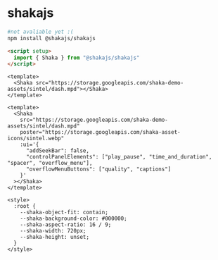 # shakajs

```bash
#not avaliable yet :(
npm install @shakajs/shakajs
```

```html
<script setup>
  import { Shaka } from "@shakajs/shakajs"
</script>
```

```vue
<template>
  <Shaka src="https://storage.googleapis.com/shaka-demo-assets/sintel/dash.mpd"></Shaka>
</template>
```

```vue
<template>
  <Shaka
    src="https://storage.googleapis.com/shaka-demo-assets/sintel/dash.mpd"
    poster="https://storage.googleapis.com/shaka-asset-icons/sintel.webp"
    :ui='{
      "addSeekBar": false,
      "controlPanelElements": ["play_pause", "time_and_duration", "spacer", "overflow_menu"],
      "overflowMenuButtons": ["quality", "captions"]
    }'
  ></Shaka>
</template>
```

```vue
<style>
  :root {
    --shaka-object-fit: contain;
    --shaka-background-color: #000000;
    --shaka-aspect-ratio: 16 / 9;
    --shaka-width: 720px;
    --shaka-height: unset;
  }
</style>
```

<!--```html
<Shaka src="<manifest-url>">
  <track src="en.vtt" kind="captions" label="en" srclang="en">
</Shaka>
```

```html
<Shaka>
  <source src="<manifest-url>">
</Shaka>
```

```html
<Shaka
  src="<manifest-url>"
  poster="shakajs.png"
></Shaka>
```-->
